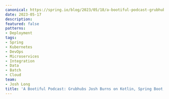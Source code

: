 ```yaml
---
canonical: https://spring.io/blog/2023/05/18/a-bootiful-podcast-grubhubs-josh-burns-on-kotlin-spring-boot-and-more
date: 2023-05-17
description: 
featured: false
patterns:
- Deployment
tags:
- Spring
- Kubernetes
- DevOps
- Microservices
- Integration
- Data
- Batch
- Cloud
team:
- Josh Long
title: 'A Bootiful Podcast: Grubhubs Josh Burns on Kotlin, Spring Boot, and more'
---
```




